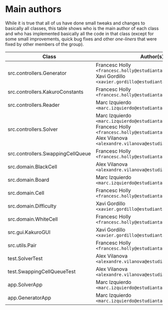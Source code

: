# Main authors

While it is true that all of us have done small tweaks and changes to basically all classes, this table shows who is the main author of each class and who has implemented basically all the code in that class (except for some small improvements, quick bug fixes and other _one-liners_ that were fixed by other members of the group).

| Class                             | Author(s)                                                                                                                                                                                                                                              |
| --------------------------------- | ------------------------------------------------------------------------------------------------------------------------------------------------------------------------------------------------------------------------------------------------------ |
| src.controllers.Generator         | Francesc Holly `<francesc.holly@estudiantat.fib.upc.edu>`<br/>Xavi Gordillo `<xavier.gordillo@estudiantat.fib.upc.edu>`                                                                                                                                |
| src.controllers.KakuroConstants   | Francesc Holly `<francesc.holly@estudiantat.fib.upc.edu>`                                                                                                                                                                                              |
| src.controllers.Reader            | Marc Izquierdo `<marc.izquierdo@estudiantat.fib.upc.edu>`                                                                                                                                                                                              |
| src.controllers.Solver            | Marc Izquierdo `<marc.izquierdo@estudiantat.fib.upc.edu>`<br/>Francesc Holly `<francesc.holly@estudiantat.fib.upc.edu>`<br/>Alex Vilanova `<alexandre.vilanova@estudiantat.fib.upc.edu>`                                                               |
| src.controllers.SwappingCellQueue | Francesc Holly `<francesc.holly@estudiantat.fib.upc.edu>`                                                                                                                                                                                              |
| src.domain.BlackCell              | Alex Vilanova `<alexandre.vilanova@estudiantat.fib.upc.edu>`                                                                                                                                                                                           |
| src.domain.Board                  | Marc Izquierdo `<marc.izquierdo@estudiantat.fib.upc.edu>`                                                                                                                                                                                              |
| src.domain.Cell                   | Francesc Holly `<francesc.holly@estudiantat.fib.upc.edu>`                                                                                                                                                                                              |
| src.domain.Difficulty             | Xavi Gordillo `<xavier.gordillo@estudiantat.fib.upc.edu>`                                                                                                                                                                                              |
| src.domain.WhiteCell              | Francesc Holly `<francesc.holly@estudiantat.fib.upc.edu>`                                                                                                                                                                                              |
| src.gui.KakuroGUI                 | Xavi Gordillo `<xavier.gordillo@estudiantat.fib.upc.edu>`                                                                                                                                                                                              |
| src.utils.Pair                    | Francesc Holly `<francesc.holly@estudiantat.fib.upc.edu>`                                                                                                                                                                                              |
| test.SolverTest                   | Alex Vilanova `<alexandre.vilanova@estudiantat.fib.upc.edu>`                                                                                                                                                                                           |
| test.SwappingCellQueueTest        | Alex Vilanova `<alexandre.vilanova@estudiantat.fib.upc.edu>`                                                                                                                                                                                           |
| app.SolverApp                     | Marc Izquierdo `<marc.izquierdo@estudiantat.fib.upc.edu>`                                                                                                                                                                                              |
| app.GeneratorApp                  | Marc Izquierdo `<marc.izquierdo@estudiantat.fib.upc.edu>`                                                                                                                                                                                              |
